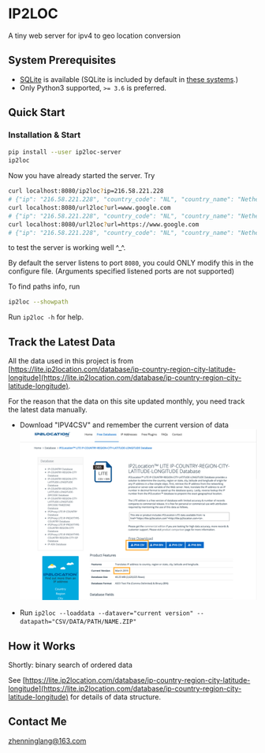 # IP2LOC

A tiny web server for ipv4 to geo location conversion

## System Prerequisites

- [SQLite](https://www.sqlite.org/index.html) is available 
(SQLite is included by default in [these systems](https://en.wikipedia.org/wiki/SQLite#Operating_systems).)
- Only Python3 supported, `>= 3.6` is preferred.

## Quick Start

### Installation & Start

```bash
pip install --user ip2loc-server
ip2loc
```

Now you have already started the server. 
Try

```bash
curl localhost:8080/ip2loc?ip=216.58.221.228
# {"ip": "216.58.221.228", "country_code": "NL", "country_name": "Netherlands", "region_name": "Noord-Holland", "city_name": "Amsterdam", "latitude": 52.37403, "longitude": 4.88969}
curl localhost:8080/url2loc?url=www.google.com
# {"ip": "216.58.221.228", "country_code": "NL", "country_name": "Netherlands", "region_name": "Noord-Holland", "city_name": "Amsterdam", "latitude": 52.37403, "longitude": 4.88969}
curl localhost:8080/url2loc?url=https://www.google.com
# {"ip": "216.58.221.228", "country_code": "NL", "country_name": "Netherlands", "region_name": "Noord-Holland", "city_name": "Amsterdam", "latitude": 52.37403, "longitude": 4.88969}
```

to test the server is working well ^_^. 

By default the server listens to port `8080`, you could ONLY modify this in the configure file. 
(Arguments specified listened ports are not supported)

To find paths info, run

```bash
ip2loc --showpath
```

Run `ip2loc -h` for help.

## Track the Latest Data

All the data used in this project is from 
[https://lite.ip2location.com/database/ip-country-region-city-latitude-longitude](https://lite.ip2location.com/database/ip-country-region-city-latitude-longitude).

For the reason that the data on this site updated monthly, you need track the latest data manually.

- Download "IPV4CSV" and remember the current version of data
![IP2LocationSiteSnapshot](docs/images/IP2LocationLite.png)

- Run `ip2loc --loaddata --dataver="current version" --datapath="CSV/DATA/PATH/NAME.ZIP"`


## How it Works

Shortly: binary search of ordered data

See [https://lite.ip2location.com/database/ip-country-region-city-latitude-longitude](https://lite.ip2location.com/database/ip-country-region-city-latitude-longitude) 
for details of data structure.

## Contact Me

zhenninglang@163.com